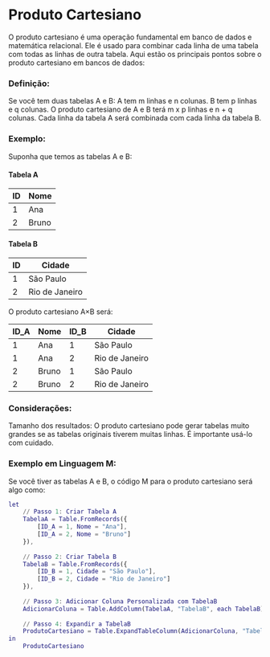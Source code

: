# Produto Cartesiano
O produto cartesiano é uma operação fundamental em banco de dados e matemática relacional. Ele é usado para combinar cada linha de uma tabela com todas as linhas de outra tabela. Aqui estão os principais pontos sobre o produto cartesiano em bancos de dados:

### Definição:
Se você tem duas tabelas A e B:
A tem m linhas e n colunas.
B tem p linhas e q colunas.
O produto cartesiano de A e B terá m x p linhas e n + q colunas.
Cada linha da tabela A será combinada com cada linha da tabela B.

### Exemplo:
Suponha que temos as tabelas A e B:

#### Tabela A
|ID|Nome|
|--|---|
|1|Ana|
|2|Bruno|

#### Tabela B
|ID|Cidade|
|--|---|
|1|	São Paulo|
|2|	Rio de Janeiro|

O produto cartesiano A×B será:

|ID_A|Nome|ID_B|Cidade|
|----|----|----|------|
|1|	Ana|1|São Paulo|
|1|	Ana|2|Rio de Janeiro|
|2|	Bruno|1|São Paulo|
|2|	Bruno|2|Rio de Janeiro|

### Considerações:
Tamanho dos resultados: O produto cartesiano pode gerar tabelas muito grandes se as tabelas originais tiverem muitas linhas. É importante usá-lo com cuidado.

### Exemplo em Linguagem M:
Se você tiver as tabelas A e B, o código M para o produto cartesiano será algo como:
```m
let
    // Passo 1: Criar Tabela A
    TabelaA = Table.FromRecords({
        [ID_A = 1, Nome = "Ana"],
        [ID_A = 2, Nome = "Bruno"]
    }),
    
    // Passo 2: Criar Tabela B
    TabelaB = Table.FromRecords({
        [ID_B = 1, Cidade = "São Paulo"],
        [ID_B = 2, Cidade = "Rio de Janeiro"]
    }),
    
    // Passo 3: Adicionar Coluna Personalizada com TabelaB
    AdicionarColuna = Table.AddColumn(TabelaA, "TabelaB", each TabelaB),
    
    // Passo 4: Expandir a TabelaB
    ProdutoCartesiano = Table.ExpandTableColumn(AdicionarColuna, "TabelaB", {"ID_B", "Cidade"})
in
    ProdutoCartesiano
```

